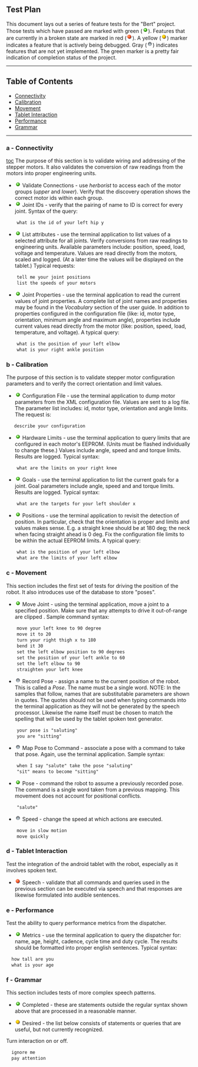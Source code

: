 ## Test Plan

This document lays out a series of feature tests for the "Bert" project. Those tests which have passed are marked with green (![green](/images/ball_green.png)). Features that are currently in a broken state are marked in red (![red](/images/ball_red.png)).  A yellow (![yellow](/images/ball_yellow.png)) marker indicates
a feature that is actively being debugged. Gray (![gray](/images/ball_gray.png)) indicates features that are not yet implemented. The green marker is a pretty fair indication of completion status of the project.


***************************************************************
## Table of Contents <a id="table-of-contents"></a>
  * [Connectivity](#connectivity)
  * [Calibration](#calibration)
  * [Movement](#movement)
  * [Tablet Interaction](#tablet)
  * [Performance](#performance)
  * [Grammar](#grammar)

*********************************************************
### a - Connectivity <a id="connectivity"></a>
[toc](#table-of-contents)
The purpose of this section is to validate wiring and addressing of the stepper motors.
It also validates the conversion of raw readings from the motors into proper engineering
units.
* ![green](/images/ball_green.png) Validate Connections  - use *herborist* to access each of the motor groups (*upper* and *lower*). Verify that the discovery operation shows the correct motor ids within each group.
* ![green](/images/ball_green.png) Joint IDs - verify that the pairing of name to ID
is correct for every joint.  Syntax of the query:
```
    what is the id of your left hip y
```
* ![green](/images/ball_green.png) List attributes - use the terminal application to list
values of a selected attribute for all joints. Verify conversions from raw readings
to engineering units. Available
 parameters include: position, speed, load, voltage and temperature. Values are read directly
from the motors, scaled and logged.
(At a later time the values will be displayed on the tablet.) Typical requests:
```
    tell me your joint positions
    list the speeds of your motors
```
* ![green](/images/ball_green.png) Joint Properties - use the terminal application to
read the current values of joint properties. A complete list of joint names and properties may be found
in the *Vocabulary* section of the user guide. In addition to properties configured in the configuration
file (like: id, motor type, orientation, minimum angle and maximum angle), properties include current
values read directly from the motor (like: position, speed, load, temperature,
and voltage). A typical query:
```
    what is the position of your left elbow
    what is your right ankle position
```
### b - Calibration <a id="calibration"></a>
The purpose of this section is to validate stepper motor configuration parameters
and to verify the correct orientation and limit values.

* ![green](/images/ball_green.png) Configuration File - use the terminal application to
dump motor parameters from the XML configuration file. Values are sent to a log file.
The parameter list includes: id, motor type, orientation and angle limits. The request is:
```
   describe your configuration
```
* ![green](/images/ball_green.png) Hardware Limits - use the terminal application to query limits
that are configured in each motor's EEPROM. (Units must be flashed individually to change these.)
Values include angle, speed and and torque limits. Results are logged.
Typical syntax:
```
    what are the limits on your right knee
```
* ![green](/images/ball_green.png) Goals - use the terminal application to list
the current goals for a joint. Goal parameters
include angle, speed and and torque limits. Results are logged.
Typical syntax:
```
    what are the targets for your left shoulder x
```
* ![green](/images/ball_green.png) Positions - use the terminal application to
revisit the detection of position. In particular, check that the orientation is
proper and limits and values makes sense. E.g. a straight knee should be at 180 deg; the neck
when facing straight ahead is 0 deg. Fix the configuration file limits to be within the actual
EEPROM limits. A typical query:
```
    what is the position of your left elbow
    what are the limits of your left elbow
```

### c - Movement <a id="movement"></a>
This section includes the first set of tests for driving the position of the robot.
It also introduces use of the database to store "poses".

* ![green](/images/ball_green.png) Move Joint - using the terminal application,
move a joint to a specified position. Make sure that any attempts to drive it
out-of-range are clipped . Sample command syntax:
```
    move your left knee to 90 degree
    move it to 20
    turn your right thigh x to 180
    bend it 30
    set the left elbow position to 90 degrees
    set the position of your left ankle to 60
    set the left elbow to 90
    straighten your left knee
```

* ![gray](/images/ball_gray.png) Record Pose - assign a name to the current position
of the robot. This is called a *Pose*. The name must be a single word. NOTE: In the
samples that follow, names that are substitutable parameters are shown in quotes.
The quotes should not be used when typing commands into the terminal application
as they will not be generated by the speech processor. Likewise the name itself must
be chosen to match the spelling that will be used by the tablet spoken text generator.
```
    your pose is "saluting"
    you are "sitting"
```
* ![gray](/images/ball_gray.png) Map Pose to Command - associate a pose with a command to
take that pose. Again, use the terminal application. Sample syntax:
```
    when I say "salute" take the pose "saluting"
    "sit" means to become "sitting"
```
* ![green](/images/ball_green.png) Pose - command the robot to assume a previously recorded
pose. The command is a single word taken from a previous mapping. This movement does not
account for positional conflicts.
```
    "salute"
```

* ![gray](/images/ball_gray.png) Speed - change the speed at which actions are
executed.
```
    move in slow motion
    move quickly
```
### d - Tablet Interaction <a id="tablet"></a>
Test the integration of the android tablet with the robot, especially as it involves
spoken text.
* ![red](/images/ball_red.png) Speech - validate that all commands and queries
used in the previous section can be executed via speech and that responses are
likewise formulated into audible sentences.

### e - Performance <a id="performance"></a>
Test the ability to query performance metrics from the dispatcher.
* ![green](/images/ball_green.png) Metrics - use the terminal application to query
the dispatcher for: name, age, height, cadence, cycle time and duty cycle. The results
should be formatted into proper english sentences. Typical syntax:
```
  how tall are you
  what is your age
```

### f - Grammar <a id="grammar"></a>
This section includes tests of more complex speech patterns.
* ![green](/images/ball_green.png) Completed  - these are statements outside the regular
syntax shown above that are processed in a reasonable manner.


* ![yellow](/images/ball_yellow.png) Desired  - the list below consists of statements or queries
that are useful, but not currently recognized.

Turn interaction on or off.
```
  ignore me
  pay attention
```
